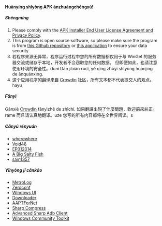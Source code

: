 #### Huānyíng shǐyòng APK ānzhuāngchéngxù!

##### Shēngmíng
1. Please comply with the [APK Installer End User License Agreement and Privacy Policy](https://github.com/Paving-Base/APK-Installer/blob/main/Privacy.md).
2. This program is open source software, so please make sure the program is from [this Github repository](https://github.com/Paving-Base/APK-Installer) or [this application](https://www.microsoft.com/store/apps/9P2JFQ43FPPG) to ensure your data security.
3. 若程序来源无异常，程序运行过程中您的所有数据都仅用于与 WinGet 的服务器交流或储存于本地，开发者不会窃取您的任何数据。 但即便如此，也请注意使用环境的安全性。duni Dàn jíbiàn rúcǐ, yě qǐng zhùyì shǐyòng huánjìng de ānquánxìng.
4. 这个应用程序的翻译来自 [Crowdin](https://crowdin.com/project/APKInstaller "Crowdin") 社区，所有文本都不代表提交人的观点。hayu

##### Fānyì
Gǎnxiè [Crowdin](https://crowdin.com/project/APKInstaller "Crowdin") fānyìzhě de zhīchí.  如果翻譯出現了什麼問題，歡迎前來糾正。 rame 而且请认真地翻译。uze 您写的所有内容都将在全世界阅读。s

##### Cānyù rényuán
- [wherewhere](https://github.com/wherewhere)
- [Void48](https://github.com/Void48)
- [EP012014](https://github.com/EP012014)
- [A Big Salty Fish](https://github.com/bigsaltyfishes)
- [sam1357](https://github.com/sam1357)

##### Yǐnyòng jí cānkǎo
- [MetroLog](https://github.com/roubachof/MetroLog "MetroLog")
- [Zeroconf](https://github.com/novotnyllc/Zeroconf "Zeroconf")
- [Windows UI](https://github.com/microsoft/microsoft-ui-xaml "Windows UI")
- [Downloader](https://github.com/bezzad/Downloader "Downloader")
- [AAPTForNet](https://github.com/canheo136/QuickLook.Plugin.ApkViewer "AAPTForNet")
- [Sharp Compress](https://github.com/adamhathcock/sharpcompress "Sharp Compress")
- [Advanced Sharp Adb Client](https://github.com/yungd1plomat/AdvancedSharpAdbClient "Advanced Sharp Adb Client")
- [Windows Community Toolkit](https://github.com/CommunityToolkit/WindowsCommunityToolkit "Windows Community Toolkit")